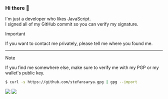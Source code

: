 ### Hi there 👋

I'm just a developer who likes JavaScript.<br>
I signed all of my GitHub commit so you can verify my signature.

> [!IMPORTANT]
> If you want to contact me privately, please tell me where you found me.

---

> [!NOTE]
> If you find me somewhere else, make sure to verify me with my PGP or my wallet's public key.

```sh
$ curl -s https://github.com/stefansarya.gpg | gpg --import
```

<a target="_blank"><img src="https://img.shields.io/badge/Discord-StefansArya-676ae9"></a>
<a href="https://t.me/stefansarya" target="_blank"><img src="https://img.shields.io/badge/Telegram-%40stefansarya-28a8ea"></a>
